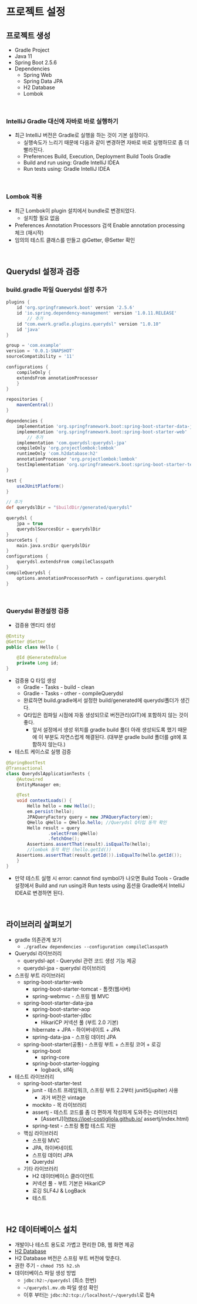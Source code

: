 # 프로젝트 설정

## 프로젝트 생성
- Gradle Project
- Java 11
- Spring Boot 2.5.6
- Dependencies
    - Spring Web
    - Spring Data JPA
    - H2 Database
    - Lombok
<br>

### IntelliJ Gradle 대신에 자바로 바로 실행하기
- 최근 IntelliJ 버전은 Gradle로 실행을 하는 것이 기본 설정이다.
    - 실행속도가 느리기 때문에 다음과 같이 변경하면 자바로 바로 실행하므로 좀 더 빨라진다.
    - Preferences Build, Execution, Deployment Build Tools Gradle
    - Build and run using: Gradle IntelliJ IDEA
    - Run tests using: Gradle IntelliJ IDEA
<br>

### Lombok 적용
- 최근 Lombok이 plugin 설치에서 bundle로 변경되었다.
    - 설치할 필요 없음
- Preferences Annotation Processors 검색 Enable annotation processing 체크 (재시작)
- 임의의 테스트 클래스를 만들고 @Getter, @Setter 확인
<br>

## Querydsl 설정과 검증

### build.gradle 파일 Querydsl 설정 추가
```gradle
plugins {
    id 'org.springframework.boot' version '2.5.6'
    id 'io.spring.dependency-management' version '1.0.11.RELEASE'
        // 추가
    id "com.ewerk.gradle.plugins.querydsl" version "1.0.10"
    id 'java'
}

group = 'com.example'
version = '0.0.1-SNAPSHOT'
sourceCompatibility = '11'

configurations {
    compileOnly {
    extendsFrom annotationProcessor
    }
}

repositories {
    mavenCentral()
}

dependencies {
    implementation 'org.springframework.boot:spring-boot-starter-data-jpa'
    implementation 'org.springframework.boot:spring-boot-starter-web'
        // 추가
    implementation 'com.querydsl:querydsl-jpa'
    compileOnly 'org.projectlombok:lombok'
    runtimeOnly 'com.h2database:h2'
    annotationProcessor 'org.projectlombok:lombok'
    testImplementation 'org.springframework.boot:spring-boot-starter-test'
}

test {
    useJUnitPlatform()
}

// 추가
def querydslDir = "$buildDir/generated/querydsl"

querydsl {
    jpa = true
    querydslSourcesDir = querydslDir
}
sourceSets {
    main.java.srcDir querydslDir
}
configurations {
    querydsl.extendsFrom compileClasspath
}
compileQuerydsl {
    options.annotationProcessorPath = configurations.querydsl
}
```
<br>

### Querydsl 환경설정 검증
- 검증용 엔티티 생성
```java
@Entity
@Getter @Setter
public class Hello {

    @Id @GeneratedValue
    private Long id;
}
```
- 검증용 Q 타입 생성
    - Gradle - Tasks - build - clean
    - Gradle - Tasks - other - compileQuerydsl
    - 완료하면 build.gradle에서 설정한 build/generated에 querydsl폴더가 생긴다.
    - Q타입은 컴파일 시점에 자동 생성되므로 버전관리(GIT)에 포함하지 않는 것이 좋다. 
        - 앞서 설정에서 생성 위치를 gradle build 폴더 아래 생성되도록 했기 때문에 이 부분도 자연스럽게 해결된다. (대부분 gradle build 폴더를 git에 포함하지 않는다.)  
- 테스트 케이스로 실행 검증
```java
@SpringBootTest
@Transactional
class QuerydslApplicationTests {
    @Autowired
    EntityManager em;

    @Test
    void contextLoads() {
        Hello hello = new Hello();
        em.persist(hello);
        JPAQueryFactory query = new JPAQueryFactory(em);
        QHello qHello = QHello.hello; //Querydsl Q타입 동작 확인
        Hello result = query
                .selectFrom(qHello)
                .fetchOne();
        Assertions.assertThat(result).isEqualTo(hello);
        //lombok 동작 확인 (hello.getId())
    Assertions.assertThat(result.getId()).isEqualTo(hello.getId());
	}
}
```
- 만약 테스트 실행 시 error: cannot find symbol가 나오면 Build Tools - Gradle 설정에서 Build and run using과 Run tests using 옵션을 Gradle에서 IntelliJ IDEA로 변경하면 된다.
<br>

## 라이브러리 살펴보기
- gradle 의존관계 보기
    - `./gradlew dependencies --configuration compileClasspath`
- Querydsl 라이브러리
    - querydsl-apt - Querydsl 관련 코드 생성 기능 제공
    - querydsl-jpa - querydsl 라이브러리
- 스프링 부트 라이브러리
    - spring-boot-starter-web
        - spring-boot-starter-tomcat - 톰캣(웹서버)
        - spring-webmvc - 스프링 웹 MVC
    - spring-boot-starter-data-jpa
        - spring-boot-starter-aop
        - spring-boot-starter-jdbc
            - HikariCP 커넥션 풀 (부트 2.0 기본)
        - hibernate + JPA - 하이버네이트 + JPA
        - spring-data-jpa - 스프링 데이터 JPA
    - spring-boot-starter(공통) - 스프링 부트 + 스프링 코어 + 로깅
        - spring-boot
            - spring-core
        - spring-boot-starter-logging
            - logback, slf4j
- 테스트 라이브러리
    - spring-boot-starter-test
        - junit - 테스트 프레임워크, 스프링 부트 2.2부터 junit5(jupiter) 사용
            - 과거 버전은 vintage
        - mockito - 목 라이브러리
        - assertj - 테스트 코드를 좀 더 편하게 작성하게 도와주는 라이브러리
            - [AssertJ](https://joel-costigliola.github.io/ assertj/index.html)
        - spring-test - 스프링 통합 테스트 지원
    - 핵심 라이브러리
        - 스프링 MVC
        - JPA, 하이버네이트
        - 스프링 데이터 JPA
        - Querydsl
    - 기타 라이브러리
        - H2 데이터베이스 클라이언트
        - 커넥션 풀 - 부트 기본은 HikariCP
        - 로깅 SLF4J & LogBack
        - 테스트
<br>

## H2 데이터베이스 설치
- 개발이나 테스트 용도로 가볍고 편리한 DB, 웹 화면 제공
- [H2 Database]()
- H2 Database 버전은 스프링 부트 버전에 맞춘다.
- 권한 주기 - `chmod 755 h2.sh`
- 데이터베이스 파일 생성 방법
    - `jdbc:h2:~/querydsl` (최소 한번)
    - `~/querydsl.mv.db` 파일 생성 확인
    - 이후 부터는 `jdbc:h2:tcp://localhost/~/querydsl`로 접속